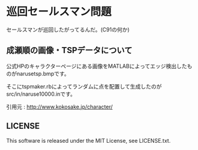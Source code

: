 # 巡回セールスマン問題

セールスマンが巡回したがってるんだ。(C91の何か)

## 成瀬順の画像・TSPデータについて

公式HPのキャラクターページにある画像をMATLABによってエッジ検出したものがnarusetsp.bmpです。

そこにtspmaker.rbによってランダムに点を配置して生成したのがsrc/in/naruse10000.inです。

引用元 : http://www.kokosake.jp/character/

## LICENSE

This software is released under the MIT License, see LICENSE.txt.
